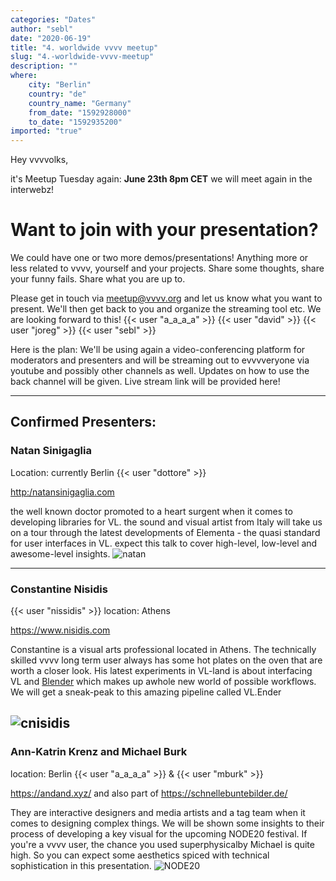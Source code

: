 ```yaml
---
categories: "Dates"
author: "sebl"
date: "2020-06-19"
title: "4. worldwide vvvv meetup"
slug: "4.-worldwide-vvvv-meetup"
description: ""
where: 
    city: "Berlin"
    country: "de"
    country_name: "Germany"
    from_date: "1592928000"
    to_date: "1592935200"
imported: "true"
---
```



Hey vvvvolks,

it's Meetup Tuesday again: **June 23th 8pm CET** we will meet again in the interwebz!

#  Want to join with your presentation?
We could have one or two more demos/presentations! Anything more or less related to vvvv, yourself and your projects. Share some thoughts, share your funny fails. Share what you are up to. 

Please get in touch via meetup@vvvv.org and let us know what you want to present. We'll then get back to you and organize the streaming tool etc. We are looking forward to this! {{< user "a_a_a_a" >}} {{< user "david" >}} {{< user "joreg" >}}  {{< user "sebl" >}} 

Here is the plan: We'll be using again a video-conferencing platform for moderators and presenters and will be streaming out to evvvveryone via youtube and possibly other channels as well. Updates on how to use the back channel will be given. Live stream link will be provided here!

---

##  Confirmed Presenters:
###  Natan Sinigaglia
Location: currently Berlin
{{< user "dottore" >}}

<http:/natansinigaglia.com>

the well known doctor promoted to a heart surgent when it comes to developing libraries for VL. the sound and visual artist from Italy will take us on a tour through the latest developments of Elementa - the quasi standard for user interfaces in VL. expect this talk to cover high-level, low-level and awesome-level insights.
![natan](https://thenodeinstitute.org/wp-content/uploads/2020/04/Nathan_Sinigaglia.jpg) 

---

### Constantine Nisidis
{{< user "nissidis" >}}
location: Athens

<https://www.nisidis.com>

Constantine is a visual arts professional located in Athens. The technically skilled vvvv long term user always has some hot plates on the oven that are worth a closer look. His latest experiments in VL-land is about interfacing VL and [Blender](https://www.blender.org/) which makes up awhole new world of possible workflows. We will get a sneak-peak to this amazing pipeline called VL.Ender

![cnisidis](https://www.nisidis.com/wp-content/uploads/2018/12/logo_2018-01-512x512.png) 
---

### Ann-Katrin Krenz and Michael Burk
location: Berlin
{{< user "a_a_a_a" >}} & {{< user "mburk" >}}

<https://andand.xyz/> and also part of <https://schnellebuntebilder.de/>

They are interactive designers and media artists and a tag team when it comes to designing complex things. 
We will be shown some insights to their process of developing a key visual for the upcoming NODE20 festival.
If you're a vvvv user, the chance you used superphysicalby Michael is quite high. So you can expect some aesthetics spiced with technical sophistication in this presentation.
![NODE20](https://thenodeinstitute.org/wp-content/uploads/2020/06/ACHAT_0001_small.png) 
